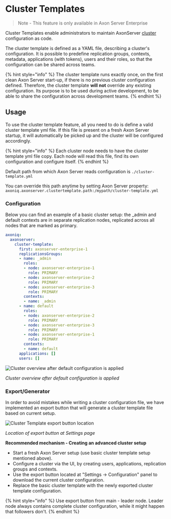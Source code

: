 # Cluster Templates

> Note - This feature is only available in Axon Server Enterprise

Cluster Templates enable administrators to maintain AxonServer [cluster](../clustering.md) configuration as code.

The cluster template is defined as a YAML file, describing a cluster's configuration. It is possible to predefine replication groups, contexts, metadata, applications \(with tokens\), users and their roles, so that the configuration can be shared across teams.

{% hint style="info" %}
The cluster template runs exactly once, on the first clean Axon Server start-up, if there is no previous cluster configuration defined. Therefore, the cluster template **will not** override any existing configuration. Its purpose is to be used during active development, to be able to share the configuration across development teams.
{% endhint %}

## Usage

To use the cluster template feature, all you need to do is define a valid cluster template yml file. If this file is present on a fresh Axon Server startup, it will automatically be picked up and the cluster will be configured accordingly.

{% hint style="info" %}
Each cluster node needs to have the cluster template yml file copy. Each node will read this file, find its own configuration and configure itself.
{% endhint %}

Default path from which Axon Server reads configuration is `./cluster-template.yml`

You can override this path anytime by setting Axon Server property: `axoniq.axonserver.clustertemplate.path:/mypath/cluster-template.yml`

### Configuration

Below you can find an example of a basic cluster setup: the \_admin and default contexts are in separate replication nodes, replicated across all nodes that are marked as primary.

```yaml
axoniq:
  axonserver:
    cluster-template:
      first: axonserver-enterprise-1
      replicationsGroups:
      - name: _admin
        roles:
        - node: axonserver-enterprise-1
          role: PRIMARY
        - node: axonserver-enterprise-2
          role: PRIMARY
        - node: axonserver-enterprise-3
          role: PRIMARY
        contexts:
        - name: _admin
      - name: default
        roles:
        - node: axonserver-enterprise-2
          role: PRIMARY
        - node: axonserver-enterprise-3
          role: PRIMARY
        - node: axonserver-enterprise-1
          role: PRIMARY
        contexts:
        - name: default
      applications: []
      users: []
```

![Cluster overview after default configuration is applied](/.gitbook/assets/cluster-template-default-configuration.png) 

_Cluster overview after default configuration is applied_

### Export/Generator

In order to avoid mistakes while writing a cluster configuration file, we have implemented an export button that will generate a cluster template file based on current setup.

![Cluster Template export button location](/.gitbook/assets/cluster-template-export-button.png) 

_Location of export button at Settings page_

**Recommended mechanism - Creating an advanced cluster setup**

* Start a fresh Axon Server setup \(use basic cluster template setup mentioned above\).
* Configure a cluster via the UI, by creating users, applications, replication groups and contexts.
* Use the export button located at "Settings -&gt; Configuration" panel  to download the current cluster configuration.
* Replace the basic cluster template with the newly exported cluster template configuration.

{% hint style="info" %}
Use export button from main - leader node. Leader node always contains complete cluster configuration, while it might happen that followers don't.
{% endhint %}


